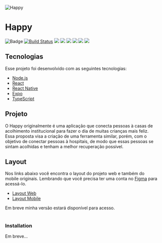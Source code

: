 ![Happy](https://repository-images.githubusercontent.com/304207929/80475880-0fc7-11eb-8788-e463e47c1530)

# Happy

![Badge](https://img.shields.io/badge/<NLW/>-Rocketseat-%237159c1?style=for-the-badge&logo=nlw)
[![Build Status](https://travis-ci.org/joemccann/dillinger.svg?branch=master)](https://travis-ci.org/joemccann/dillinger) _![](https://badgen.net/github/status/zeit/hyper/master/ci)_ ![](https://badgen.net/github/issues/micromatch/micromatch) ![](https://badgen.net/github/label-issues/rust-lang/rust/B-RFC-approved/closed) ![](https://badgen.net/github/prs/micromatch/micromatch) _![](https://badgen.net/github/commits/micromatch/micromatch) ![](https://badgen.net/github/last-commit/micromatch/micromatch)_
##  Tecnologias

Esse projeto foi desenvolvido com as seguintes tecnologias:

-   [Node.js](https://nodejs.org/en/)
-   [React](https://reactjs.org)
-   [React Native](https://facebook.github.io/react-native/)
-   [Expo](https://expo.io/)
-   [TypeScript](https://www.typescriptlang.org/)

##  Projeto

O Happy originalmente é uma aplicação que conecta pessoas à casas de acolhimento institucional para fazer o dia de muitas crianças mais feliz. Essa proposta visa a criação de uma ferramenta similar, porém, com o objetivo de conectar pessoas à hospitais, de modo que essas pessoas se sintam acolhidas e tenham a melhor recuperação possível.
##  Layout

Nos links abaixo você encontra o layout do projeto web e também do mobile originais. Lembrando que você precisa ter uma conta no [Figma](http://figma.com/) para acessá-lo.

-   [Layout Web](https://www.figma.com/file/mDEbnoojksG4w8sOxmudh3/Happy-Web)
-   [Layout Mobile](https://www.figma.com/file/X27FfVxAgy9f5IFa7ONlph/Happy-Mobile)

Em breve minha versão estará disponível para acesso.

#
### Installation
Em breve...
